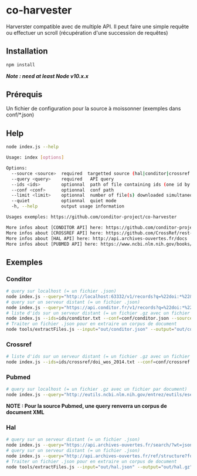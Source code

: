# co-harvester

Harverster compatible avec de multiple API. Il peut faire une simple requête ou effectuer un scroll (récupération d'une succession de requêtes)

## Installation ##

```bash
npm install
```

_**Note : need at least Node v10.x.x**_

## Prérequis ##

Un fichier de configuration pour la source à moissonner (exemples dans conf/*.json)

## Help ##

```bash
node index.js --help

Usage: index [options]

Options:
  --source <source>  required  targetted source (hal|conditor|crossref|pubmed)
  --query <query>    required   API query
  --ids <ids>        optionnal  path of file containing ids (one id by line)
  --conf <conf>      optionnal  conf path
  --limit <limit>    optionnal  number of file(s) downloaded simultaneously
  --quiet            optionnal  quiet mode
  -h, --help         output usage information

Usages exemples: https://github.com/conditor-project/co-harvester

More infos about [CONDITOR API] here: https://github.com/conditor-project/api/blob/master/doc/records.md
More infos about [CROSSREF API] here: https://github.com/CrossRef/rest-api-doc
More infos about [HAL API] here: http://api.archives-ouvertes.fr/docs
More infos about [PUBMED API] here: https://www.ncbi.nlm.nih.gov/books/NBK25501/

```

## Exemples ##

### Conditor ###

```bash
# query sur localhost (= un fichier .json)
node index.js --query="http://localhost:63332/v1/records?q=%22doi:*%22&page_size=1000&includes=doi&scroll=1m" --source=conditor
# query sur un serveur distant (= un fichier .json)
node index.js --query="https://api.conditor.fr/v1/records?q=%22doi:*%22&page_size=1000&includes=doi&scroll=1m" --source=conditor
# liste d'ids sur un serveur distant (= un fichier .gz avec un fichier par id)
node index.js --ids=ids/conditor.txt --conf=conf/conditor.json --source=conditor
# Traiter un fichier .json pour en extraire un corpus de document
node tools/extractFiles.js --input="out/conditor.json" --output="out/conditor.gz" --data="teiBlob" --id="idConditor" --ext=".tei"
```

### Crossref ###

```bash
# liste d'ids sur un serveur distant (= un fichier .gz avec un fichier par id)
node index.js --ids=ids/crossref/doi_wos_2014.txt --conf=conf/crossref.json --source=crossref
```

### Pubmed ###

```bash
# query sur localhost (= un fichier .gz avec un fichier par document)
node index.js --query="http://eutils.ncbi.nlm.nih.gov/entrez/eutils/esearch.fcgi?db=pubmed&term=2017[DP] AND FRANCE[Affiliation]&usehistory=y&retmode=json&retmax=1000" --source=pubmed
```

**NOTE : Pour la source Pubmed, une query renverra un corpus de document XML**

### Hal ###

```bash
# query sur un serveur distant (= un fichier .json)
node index.js --query="https://api.archives-ouvertes.fr/search/?wt=json&q=structCountry_s:(fr OR gf OR gp OR mq OR re OR yt OR bl OR mf OR pf OR pm OR wf OR nc)&fq=producedDateY_i:2014&fl=docid,halId_s,label_xml&sort=docid+desc&rows=1000&cursorMark=*" --source=hal
# query sur un serveur distant (= un fichier .json)
node index.js --query="http://api.archives-ouvertes.fr/ref/structure?fq=country_s:fr&fl=*&q=*&rows=1000&sort=docid asc&cursorMark=*" --source=hal
# Traiter un fichier .json pour en extraire un corpus de document
node tools/extractFiles.js --input="out/hal.json" --output="out/hal.gz" --data="label_xml" --id="docid" --ext=".xml"
```
